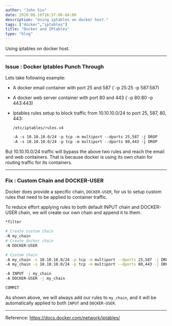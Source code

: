 ```yaml
---
author: "John Siu"
date: 2020-06-16T16:57:06-04:00
description: "Using iptables on docker host."
tags: ["docker","iptables"]
title: "Docker and IPtables"
type: "blog"
---
```

Using iptables on docker host.
<!--more-->

---

### Issue : Docker Iptables Punch Through

Lets take following example:

- A docker email container with port 25 and 587 (`-p 25:25 -p 587:587)
- A docker web server container with port 80 and 443 (`-p 80:80 -p 443:443)
- Iptables rules setup to block traffic from 10.10.10.0/24 to port 25, 587, 80, 443:

  `/etc/iptables/rules.v4`

  ```txt
  -A -s 10.10.10.0/24 -p tcp -m multiport --dports 25,587 -j DROP
  -A -s 10.10.10.0/24 -p tcp -m multiport --dports 80,443 -j DROP
  ```

But 10.10.10.0/24 traffic will bypass the above two rules and reach the email and web containers. That is because docker is using its own chain for routing traffic for its containers.

---

### Fix : Custom Chain and DOCKER-USER

Docker does provide a specific chain, `DOCKER-USER`, for us to setup custom rules that need to be applied to container traffic.

To reduce effort applying rules to both default INPUT chain and DOCKER-USER chain, we will create our own chain and append it to them.

```sh
*filter

# Create custom chain
-N my_chain
# Create docker chain
-N DOCKER-USER

# Custom chain
-A my_chain -s 10.10.10.0/24 -p tcp -m multiport --dports 25,587 -j DROP
-A my_chain -s 10.10.10.0/24 -p tcp -m multiport --dports 80,443 -j DROP

-A INPUT -j my_chain
-A DOCKER-USER -j my_chain

COMMIT
```

As shown above, we will always add our rules to `my_chain`, and it will be automatically applied to both `INPUT` and `DOCKER-USER`.

---

Reference: https://docs.docker.com/network/iptables/